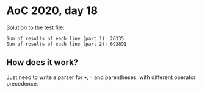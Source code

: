 # AoC 2020, day 18

Solution to the test file:

```
Sum of results of each line (part 1): 26335
Sum of results of each line (part 2): 693891
```

## How does it work?

Just need to write a parser for `+`, `-` and parentheses, with different operator precedence.
